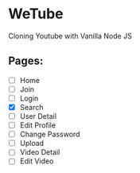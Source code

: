 # WeTube

Cloning Youtube with Vanilla Node JS


## Pages:

- [ ] Home 
- [ ] Join
- [ ] Login
- [x] Search
- [ ] User Detail
- [ ] Edit Profile
- [ ] Change Password
- [ ] Upload
- [ ] Video Detail
- [ ] Edit Video